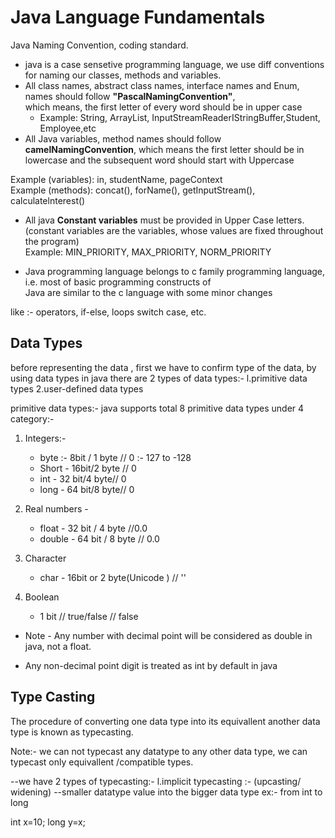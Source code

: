 # Java Language Fundamentals

Java Naming Convention, coding standard.
* java is a case sensetive programming language, we use diff conventions for naming our classes, methods and variables.  
* All class names, abstract class names, interface names and Enum, names should follow **"PascalNamingConvention"**,  
which means, the first letter of every word should be in upper case
    * Example: String, ArrayList, InputStreamReaderIStringBuffer,Student, Employee,etc
* All Java variables, method names should follow **camelNamingConvention**, which means the first letter should be in  
lowercase and the subsequent word should start with Uppercase

Example (variables): in, studentName, pageContext  
Example (methods): concat(), forName(), getInputStream(), calculatelnterest()  
* All java **Constant variables** must be provided in Upper Case letters.  
(constant variables are the variables, whose values are fixed throughout the program)  
Example: MIN_PRIORITY, MAX_PRIORITY, NORM_PRIORITY

* Java programming language belongs to c family programming language, i.e. most of basic programming constructs of  
Java are similar to the c language with some minor changes


like :- operators, if-else, loops switch case, etc.

## Data Types
before representing the data , first we have to confirm type of the data, by using data types
in java there are 2 types of data types:-
l.primitive data types
2.user-defined data types

primitive data types:-
java supports total 8 primitive data types under 4 category:-
1. Integers:-
    * byte :- 8bit / 1 byte // 0 :- 127 to -128
    * Short - 16bit/2 byte // 0
    * int - 32 bit/4 byte// 0
    * long - 64 bit/8 byte// 0

2. Real numbers - 
    * float - 32 bit / 4 byte //0.0
    * double - 64 bit / 8 byte // 0.0

3. Character
    * char - 16bit or 2 byte(Unicode ) // ''

4. Boolean
    * 1 bit // true/false // false

*  Note - Any number with decimal point will be considered as double in java, not a float.

* Any non-decimal point digit is treated as int by default in java

## Type Casting
The procedure of converting one data type into its equivallent another data type is known as typecasting.

Note:- we can not typecast any datatype to any other data type, we can typecast only equivallent /compatible types.

--we have 2 types of typecasting:-
l.implicit typecasting :- (upcasting/ widening)
--smaller datatype value into the bigger data type ex:- from int to long

int x=10;
long y=x;